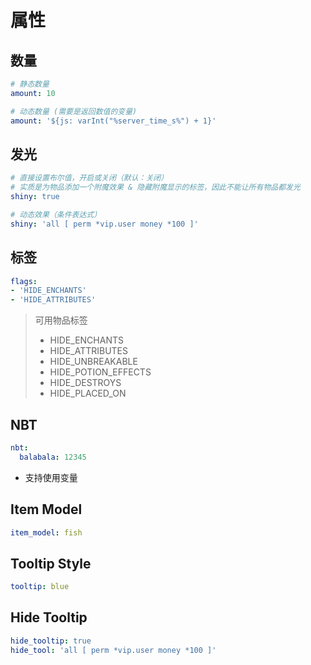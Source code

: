 # 属性

## 数量

```yaml
# 静态数量
amount: 10

# 动态数量 (需要是返回数值的变量)
amount: '${js: varInt("%server_time_s%") + 1}'
```

## 发光

```yaml
# 直接设置布尔值，开启或关闭（默认：关闭）
# 实质是为物品添加一个附魔效果 & 隐藏附魔显示的标签，因此不能让所有物品都发光
shiny: true

# 动态效果（条件表达式）
shiny: 'all [ perm *vip.user money *100 ]'
```

## 标签

```yaml
flags:
- 'HIDE_ENCHANTS'
- 'HIDE_ATTRIBUTES'
```

> 可用物品标签
>
> * HIDE\_ENCHANTS
> * HIDE\_ATTRIBUTES
> * HIDE\_UNBREAKABLE
> * HIDE\_POTION\_EFFECTS
> * HIDE\_DESTROYS
> * HIDE\_PLACED\_ON

## NBT

```yaml
nbt:
  balabala: 12345
```

* 支持使用变量

## Item Model

```yaml
item_model: fish
```

## Tooltip Style

```yaml
tooltip: blue
```

## Hide Tooltip

```yaml
hide_tooltip: true
hide_tool: 'all [ perm *vip.user money *100 ]'
```